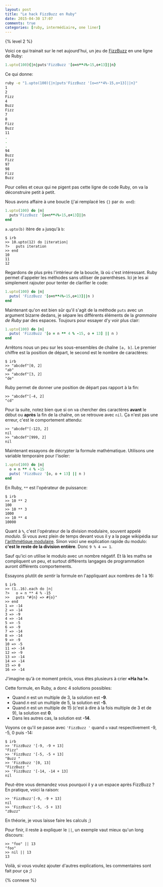 ```yaml
---
layout: post
title: "Le hack FizzBuzz en Ruby"
date: 2015-04-30 17:07
comments: true
categories: [ruby, intermédiaire, one liner]
---
```


{% level 2 %}

Voici ce qui trainait sur le net aujourd'hui, un jeu de
[FizzBuzz](http://en.wikipedia.org/wiki/Fizz_buzz) en une ligne de Ruby:

``` ruby
1.upto(100){|n|puts'FizzBuzz '[o=n**4%-15,o+13]||n}
```

Ce qui donne:

``` bash
ruby -e "1.upto(100){|n|puts'FizzBuzz '[o=n**4%-15,o+13]||n}"
1
2
Fizz
4
Buzz 
Fizz
7
8
Fizz
Buzz 
11
.
.
.
94
Buzz 
Fizz
97
98
Fizz
Buzz 
```

Pour celles et ceux qui ne pigent pas cette ligne de code Ruby, on va la
déconstruire petit à petit.

<!-- more -->

Nous avons affaire à une boucle (j'ai remplacé les `{}` par `do end`):

``` ruby
1.upto(100) do |n|
  puts'FizzBuzz '[o=n**4%-15,o+13]||n
end
```

`a.upto(b)` itère de `a` jusqu'à `b`:

``` irb
$ irb
>> 10.upto(12) do |iteration|
?>   puts iteration
>> end
10
11
12
```

Regardons de plus près l'intérieur de la boucle, là où c'est intéressant.
Ruby permet d'appeler les
méthodes sans utiliser de parenthèses. Ici je les ai simplement rajouter pour
tenter de clarifier le code:

``` ruby
1.upto(100) do |n|
  puts( 'FizzBuzz '[o=n**4%-15,o+13]||n )
end
```

Maintenant qu'on est bien sûr qu'il s'agit de la méthode `puts` avec un
argument bizarre dedans, je sépare les différents éléments de la *grammaire de
Ruby* par des espaces. Toujours pour essayer d'y voir plus clair:

``` ruby
1.upto(100) do |n|
  puts( 'FizzBuzz '[o = n ** 4 % -15, o + 13] || n )
end
```

Arrêtons nous un peu sur les sous-ensembles de chaîne `[a, b]`.
Le premier chiffre est la position de départ, le second est le nombre de
caractères:

``` irb
$ irb
>> "abcdef"[0, 2]
"ab"
>> "abcdef"[3, 2]
"de"
```

Ruby permet de donner une position de départ pas rapport à la fin:

``` irb
>> "abcdef"[-4, 2]
"cd"
```

Pour la suite, notez bien que si on va chercher des caractères **avant** le début ou **après** la fin de la chaîne, on se retrouve avec `nil`. Ça n'est pas une erreur, c'est le comportement attendu:

``` irb
>> "abcdef"[-123, 2]
nil
>> "abcdef"[999, 2]
nil
```

Maintenant essayons de décrypter la formule mathématique.
Utilisons une variable temporaire pour l'isoler:

``` ruby
1.upto(100) do |n|
  o = n ** 4 % -15
  puts( 'FizzBuzz '[o, o + 13] || n )
end
```

En Ruby, `**` est l'opérateur de puissance:

``` irb
$ irb
>> 10 ** 2
100
>> 10 ** 3
1000
>> 10 ** 4
10000
```

Quant à `%`, c'est l'opérateur de la division modulaire, souvent appelé
*modulo*. Si vous avez plein de temps devant vous il y a la page wikipédia sur
[l'arithmétique modulaire](http://fr.wikipedia.org/wiki/Arithm%C3%A9tique_modulaire).
Sinon voici une explication rapide du modulo: **c'est le reste de la division
entière**. Donc `9 % 4 == 1`.

Sauf qu'ici on utilise le modulo avec un nombre négatif. Et là les maths se
compliquent un peu, et surtout différents langages de programmation auront différents
comportements.

Essayons plutôt de *sentir* la formule en l'appliquant aux nombres de 1 à 16:

``` irb
$ irb
>> (1..16).each do |n|
?>   o = n ** 4 % -15
>>   puts "#{n} => #{o}"
>> end
1 => -14
2 => -14
3 => -9
4 => -14
5 => -5
6 => -9
7 => -14
8 => -14
9 => -9
10 => -5
11 => -14
12 => -9
13 => -14
14 => -14
15 => 0
16 => -14
```

J'imagine qu'à ce moment précis, vous êtes plusieurs à crier **«Ha ha !»**.

Cette formule, en Ruby, a donc 4 solutions possibles:

- Quand *n* est un multiple de 3, la solution est **-9**.
- Quand *n* est un multiple de 5, la solution est **-5**.
- Quand *n* est un multiple de 15 (c'est à dire à la fois multiple de 3 et de
  9), la solution est **0**.
- Dans les autres cas, la solution est **-14**.

Voyons ce qu'il se passe avec `'FizzBuzz '` quand `o` vaut respectivement -9, -5, 0 puis -14:

``` irb
$ irb
>> 'FizzBuzz '[-9, -9 + 13]
"Fizz"
>> 'FizzBuzz '[-5, -5 + 13]
"Buzz "
>> 'FizzBuzz '[0, 13]
"FizzBuzz "
>> 'FizzBuzz '[-14, -14 + 13]
nil
```

Peut-être vous demandez vous pourquoi il y a un espace après FizzBuzz ?
En pratique, voici la raison:

``` irb
>> 'FizzBuzz'[-9, -9 + 13]
nil
>> 'FizzBuzz'[-5, -5 + 13]
"zBuzz"
```

En théorie, je vous laisse faire les calculs ;)

Pour finir, il reste à expliquer le `||`, un exemple vaut mieux qu'un long
discours:

``` irb
>> "foo" || 13
"foo"
>> nil || 13
13
```

Voilà, si vous voulez ajouter d'autres explications, les commentaires sont fait
pour ça ;)

{% connexe %}

